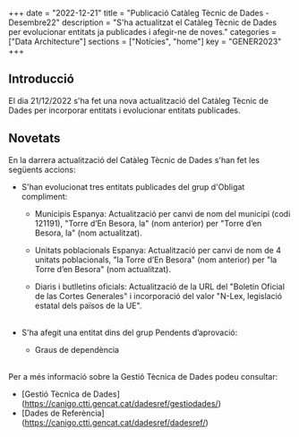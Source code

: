 +++
date        = "2022-12-21"
title       = "Publicació Catàleg Tècnic de Dades - Desembre22"
description = "S'ha actualitzat el Catàleg Tècnic de Dades per evolucionar entitats ja publicades i afegir-ne de noves."
categories  = ["Data Architecture"]
sections    = ["Notícies", "home"]
key = "GENER2023"
+++

## Introducció

El dia 21/12/2022 s'ha fet una nova actualització del Catàleg Tècnic de Dades per incorporar entitats i evolucionar entitats publicades.
 
## Novetats

En la darrera actualització del Catàleg Tècnic de Dades s'han fet les següents accions:

- S'han evolucionat tres entitats publicades del grup d'Obligat compliment:
  - Municipis Espanya: Actualització per canvi de nom del municipi (codi 121191), "Torre d’En Besora, la" (nom anterior) per "Torre d’en Besora, la" (nom actualitzat).<br>

  - Unitats poblacionals Espanya: Actualització per canvi de nom de 4 unitats poblacionals, "la Torre d’En Besora" (nom anterior) per "la Torre d’en Besora" (nom actualitzat).<br>

  - Diaris i butlletins oficials: Actualització de la URL del "Boletín Oficial de las Cortes Generales" i incorporació del valor "N-Lex, legislació estatal dels països de la UE".<br><br>

- S'ha afegit una entitat dins del grup Pendents d’aprovació:
  - Graus de dependència<br><br>

  
Per a més informació sobre la Gestió Tècnica de Dades podeu consultar:

* [Gestió Tècnica de Dades] (https://canigo.ctti.gencat.cat/dadesref/gestiodades/)
* [Dades de Referència] (https://canigo.ctti.gencat.cat/dadesref/dadesref/)

